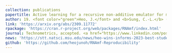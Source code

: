 ```yaml
---
collection: publications
papertitle: Active learning for a recursive non-additive emulator for multi-fidelity computer experiments
author: 19. <font color="green">Heo, J.</font> and <b>Sung, C.-L.</b> (2024+)
link: 'https://arxiv.org/abs/2309.11772'
rpackage: 'https://cran.r-project.org/web/packages/RNAmf/index.html'
journal: Technometrics, accepted. <a href="https://www.linkedin.com/posts/informs-quality-statistics-and-reliability-qsr_celebrating-the-winner-of-the-2023-informs-activity-7120983705677963264-_ETw?utm_source=share&utm_medium=member_desktop"> [Winner of INFORMS 2023 QSR Best Student Paper] </a>
news: 'https://stt.natsci.msu.edu/news/heo-wins-informs-2023-best-student-paper-competition.aspx'
github: 'https://github.com/heojunoh/RNAmf-Reproducibility'
---
```

